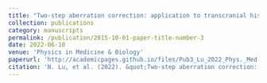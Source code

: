 ```yaml
---
title: "Two-step aberration correction: application to transcranial histotripsy"
collection: publications
category: manuscripts
permalink: /publication/2015-10-01-paper-title-number-3
date: 2022-06-10
venue: 'Physics in Medicine & Biology'
paperurl: 'http://academicpages.github.io/files/Pub3_Lu_2022_Phys._Med._Biol._67_125009.pdf' 
citation: 'N. Lu, et al. (2022). &quot;Two-step aberration correction: application to transcranial histotripsy.&quot; <i>Physics in Medicine & Biology</i>. 67(12).'
---
```


